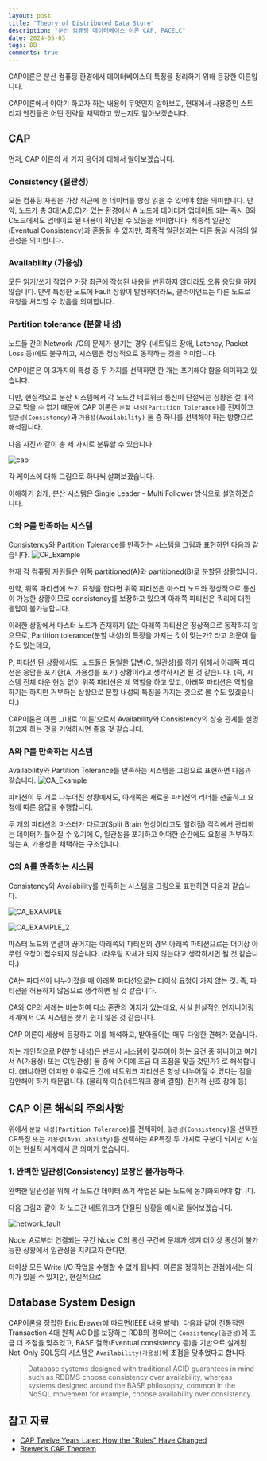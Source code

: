 ```yaml
---
layout: post
title: "Theory of Distributed Data Store"
description: "분산 컴퓨팅 데이터베이스 이론 CAP, PACELC"
date: 2024-05-03
tags: DB
comments: true
---
```

CAP이론은 분산 컴퓨팅 환경에서 데이터베이스의 특징을 정리하기 위해 등장한 이론입니다.

CAP이론에서 이야기 하고자 하는 내용이 무엇인지 알아보고, 현대에서 사용중인 스토리지 엔진들은 어떤 전략을 채택하고 있는지도 알아보겠습니다.

## CAP
먼저, CAP 이론의 세 가지 용어에 대해서 알아보겠습니다.

### Consistency (일관성)
모든 컴퓨팅 자원은 가장 최근에 쓴 데이터를 항상 읽을 수 있어야 함을 의미합니다.
만약, 노드가 총 3대(A,B,C)가 있는 환경에서 A 노드에 데이터가 업데이트 되는 즉시 B와 C노드에서도 업데이트 된 내용이 확인될 수 있음을 의미합니다. 최종적 일관성(Eventual Consistency)과 혼동될 수 있지만, 최종적 일관성과는 다른 동일 시점의 일관성을 의미합니다.

### Availability (가용성)
모든 읽기/쓰기 작업은 가장 최근에 작성된 내용을 반환하지 않더라도 오류 응답을 하지 않습니다.
만약 특정한 노드에 Fault 상황이 발생하더라도, 클라이언트는 다른 노드로 요청을 처리할 수 있음을 의미합니다.

### Partition tolerance (분할 내성)
노드들 간의 Network I/O의 문제가 생기는 경우 (네트워크 장애, Latency, Packet Loss 등)에도 불구하고, 시스템은 정상적으로 동작하는 것을 의미합니다.

CAP이론은 이 3가지의 특성 중 두 가지를 선택하면 한 개는 포기해야 함을 의미하고 있습니다.

다만, 현실적으로 분산 시스템에서 각 노드간 네트워크 통신이 단절되는 상황은 절대적으로 막을 수 없기 때문에 CAP 이론은 `분할 내성(Partition Tolerance)`를 전제하고 `일관성(Consistency)`과 `가용성(Availability)` 둘 중 하나를 선택해야 하는 방향으로 해석됩니다.

다음 사진과 같이 총 세 가지로 분류할 수 있습니다.

![cap](https://github.com/parkhuiwo0/parkhuiwo0.github.io/assets/48363085/473c729e-f0c5-4b60-b6c6-7476e77e87fc)

각 케이스에 대해 그림으로 하나씩 살펴보겠습니다.

이해하기 쉽게, 분산 시스템은 Single Leader - Multi Follower 방식으로 설명하겠습니다.

### C와 P를 만족하는 시스템

Consistency와 Partition Tolerance를 만족하는 시스템을 그림과 표현하면 다음과 같습니다.
![CP_Example](https://github.com/parkhuiwo0/parkhuiwo0.github.io/assets/48363085/3ba50d9f-a805-4f5e-a02a-8949b6608e0d)

현재 각 컴퓨팅 자원들은 위쪽 partitioned(A)와 partitioned(B)로 분할된 상황입니다.

만약, 위쪽 파티션에 쓰기 요청을 한다면 위쪽 파티션은 마스터 노드와 정상적으로 통신이 가능한 상황이므로 consistency를 보장하고 있으며 아래쪽 파티션은 쿼리에 대한 응답이 불가능합니다.

이러한 상황에서 마스터 노드가 존재하지 않는 아래쪽 파티션은 정상적으로 동작하지 않으므로,  Partition tolerance(분할 내성)의 특징을 가지는 것이 맞는가? 라고 의문이 들 수도 있는데요,

P, 파티션 된 상황에서도, 노드들은 동일한 답변(C, 일관성)를 하기 위해서 아래쪽 파티션은 응답을 포기한(A, 가용성를 포기) 상황이라고 생각하시면 될 것 같습니다.
(즉, 시스템 전체 다운 현상 없이 위쪽 파티션은 제 역할을 하고 있고, 아래쪽 파티션은 역할을 하기는 하지만 거부하는 상황으로 분할 내성의 특징을 가지는 것으로 볼 수도 있겠습니다.)

CAP이론은 이름 그대로 '이론'으로서 Availability와 Consistency의 상충 관계를 설명하고자 하는 것을 기억하시면 좋을 것 같습니다.

### A와 P를 만족하는 시스템
Availability와 Partition Tolerance를 만족하는 시스템을 그림으로 표현하면 다음과 같습니다.
![CA_Example](https://github.com/parkhuiwo0/parkhuiwo0.github.io/assets/48363085/e4897dbd-d6c9-4638-92bd-160cc64d3922)

파티션이 두 개로 나누어진 상황에서도, 아래쪽은 새로운 파티션의 리더를 선출하고 요청에 따른 응답을 수행합니다.

두 개의 파티션의 마스터가 다르고(Split Brain 현상이라고도 알려짐) 각각에서 관리하는 데이터가 틀어질 수 있기에 C, 일관성을 포기하고 어떠한 순간에도 요청을 거부하지 않는 A, 가용성을 채택하는 구조입니다.

### C와 A를 만족하는 시스템
Consistency와 Availability를 만족하는 시스템을 그림으로 표현하면 다음과 같습니다.

![CA_EXAMPLE](https://github.com/parkhuiwo0/parkhuiwo0.github.io/assets/48363085/890d5f0d-10f7-4724-ad95-c215efa218ad)

![CA_EXAMPLE_2](https://github.com/parkhuiwo0/parkhuiwo0.github.io/assets/48363085/2cb75eb6-8b4d-451a-bee0-9f2285af315f)

마스터 노드와 연결이 끊어지는 아래쪽의 파티션의 경우 아래쪽 파티션으로는 더이상 아무런 요청이 접수되지 않습니다. (라우팅 자체가 되지 않는다고 생각하시면 될 것 같습니다.)

CA는 파티션이 나누어졌을 때 아래쪽 파티션으로는 더이상 요청이 가지 않는 것. 즉, 파티션을 허용하지 않음으로 생각하면 될 것 같습니다.

CA와 CP의 사례는 비슷하여 다소 혼란의 여지가 있는데요, 사실 현실적인 엔지니어링 세계에서 CA 시스템은 찾기 쉽지 않은 것 같습니다.

CAP 이론이 세상에 등장하고 이를 해석하고, 받아들이는 매우 다양한 견해가 있습니다.

저는 개인적으로 P(분할 내성)은 반드시 시스템이 갖추어야 하는 요건 중 하나이고 여기서 A(가용성) 또는 C(일관성) 둘 중에 어디에 조금 더 초점을 맞출 것인가? 로 해석합니다.
(왜냐하면 어떠한 이유로든 간에 네트워크 파티션은 항상 나누어질 수 있다는 점을 감안해야 하기 때문입니다. (물리적 이슈(네트워크 장비 결함), 전기적 신호 장애 등)


## CAP 이론 해석의 주의사항

위에서 `분할 내성(Partition Tolerance)`를 전제하에, `일관성(Consistency)`을 선택한 CP특징 또는 `가용성(Availability)`를 선택하는 AP특징 두 가지로 구분이 되지만 사실 이는 현실적 세계에서 큰 의미가 없습니다.

### 1. 완벽한 일관성(Consistency) 보장은 불가능하다.
완벽한 일관성을 위해 각 노드간 데이터 쓰기 작업은 모든 노드에 동기화되어야 합니다.

다음 그림과 같이 각 노드간 네트워크가 단절된 상황을 예시로 들어보겠습니다.

![network_fault](https://github.com/parkhuiwo0/parkhuiwo0.github.io/assets/48363085/3132d024-00f1-4d6a-b336-e4e12a752e24)

Node_A로부터 연결되는 구간 Node_C의 통신 구간에 문제가 생겨 더이상 통신이 불가능한 상황에서 일관성을 지키고자 한다면,

더이상 모든 Write I/O 작업을 수행할 수 없게 됩니다. 이론을 정의하는 관점에서는 의미가 있을 수 있지만, 현실적으로 

## Database System Design

CAP이론을 정립한 Eric Brewer에 따르면(IEEE 내용 발췌), 다음과 같이 전통적인 Transaction 4대 원칙 ACID를 보장하는 RDB의 경우에는 `Consistency(일관성)`에 조금 더 초점을 맞추었고, BASE 철학(Eventual consistency 등)을 기반으로 설계된 Not-Only SQL등의 시스템은 `Availability(가용성)`에 초점을 맞추었다고 합니다.

> Database systems designed with traditional ACID guarantees in mind such as RDBMS choose consistency over availability, whereas systems designed around the BASE philosophy, common in the NoSQL movement for example, choose availability over consistency.

## 참고 자료
- [CAP Twelve Years Later: How the "Rules" Have Changed](https://www.infoq.com/articles/cap-twelve-years-later-how-the-rules-have-changed/)
- [Brewer’s CAP Theorem](https://www.julianbrowne.com/article/brewers-cap-theorem/)









